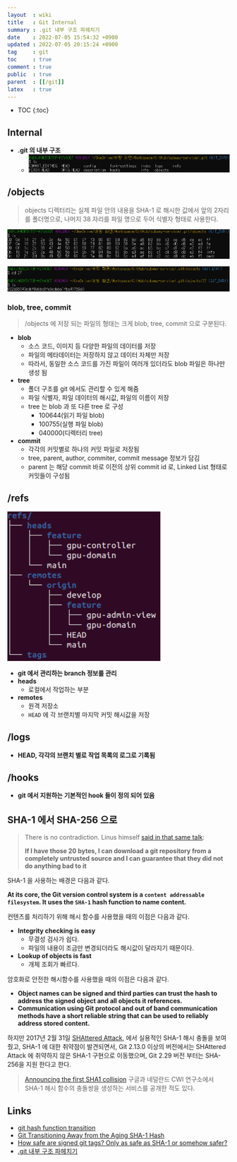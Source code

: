 ```yaml
---
layout  : wiki
title   : Git Internal 
summary : .git 내부 구조 파헤치기
date    : 2022-07-05 15:54:32 +0900
updated : 2022-07-05 20:15:24 +0900
tag     : git
toc     : true
comment : true
public  : true
parent  : [[/git]]
latex   : true
---
```

* TOC
{:toc}

## Internal

- __.git 의 내부 구조__
  - ![](/resource/wiki/git-internal/gitdir.png)

## /objects

> objects 디렉터리는 실제 파일 안의 내용을 SHA-1 로 해시한 값에서 앞의 2자리를 폴더명으로, 나머지 38 자리를 파일 명으로 두어 식별자 형태로 사용한다.

![](/resource/wiki/git-internal/objects.png)

![](/resource/wiki/git-internal/objects2.png)

### blob, tree, commit

> /objects 에 저장 되는 파일의 형태는 크게 blob, tree, commit 으로 구분된다.

- __blob__
  - 소스 코드, 이미지 등 다양한 파일의 데이터를 저장
  - 파일의 메타데이터는 저장하지 않고 데이터 자체만 저장
  - 따라서, 동일한 소스 코드를 가진 파일이 여러개 있더라도 blob 파일은 하나만 생성 됨
- __tree__
  - 폴더 구조를 git 에서도 관리할 수 있게 해줌
  - 파일 식별자, 파일 데이터의 해시값, 파일의 이름이 저장
  - tree 는 blob 과 또 다른 tree 로 구성
    - 100644(읽기 파일 blob)
    - 100755(실행 파일 blob)
    - 040000(디렉터리 tree)
- __commit__
  - 각각의 커밋별로 하나의 커밋 파일로 저장됨
  - tree, parent, author, commiter, commit message 정보가 담김
  - parent 는 해당 commit 바로 이전의 상위 commit id 로, Linked List 형태로 커밋들이 구성됨

## /refs

![](/resource/wiki/git-internal/head.png)

- __git 에서 관리하는 branch 정보를 관리__
- __heads__
  - 로컬에서 작업하는 부분
- __remotes__
  - 원격 저장소
  - `HEAD` 에 각 브랜치별 마지막 커밋 해시값을 저장

## /logs

- __HEAD, 각각의 브랜치 별로 작업 목록의 로그로 기록됨__

## /hooks

- __git 에서 지원하는 기본적인 hook 들이 정의 되어 있음__

## SHA-1 에서 SHA-256 으로

> There is no contradiction. Linus himself [said in that same talk](https://git.wiki.kernel.org/index.php/LinusTalk200705Transcript):
> 
> __If I have those 20 bytes, I can download a git repository from a completely untrusted source and I can guarantee that they did not do anything bad to it__

SHA-1 을 사용하는 배경은 다음과 같다.

__At its core, the Git version control system is a `content addressable filesystem`. It uses the `SHA-1` hash function to name content.__

컨텐츠를 처리하기 위해 해시 함수를 사용했을 때의 이점은 다음과 같다.

- __Integrity checking is easy__
  - 무결성 검사가 쉽다.
  - 파일의 내용이 조금만 변경되더라도 해시값이 달라지기 때문이다.
- __Lookup of objects is fast__
  - 개체 조회가 빠르다.

암호화로 안전한 해시함수를 사용했을 때의 이점은 다음과 같다.

- __Object names can be signed and third parties can trust the hash to address the signed object and all objects it references.__
- __Communication using Git protocol and out of band communication methods have a short reliable string that can be used to reliably address stored content.__

하지만 2017년 2월 31일 [SHAttered Attack](https://shattered.io/?utm_source=thenewstack&utm_medium=website&utm_campaign=platform), 에서 실용적인 SHA-1 해시 충돌을 보여줬고, SHA-1 에 대한 취약점이 발견되면서, Git 2.13.0 이상의 버전에서는 SHAttered Attack 에 취약하지 않은 SHA-1 구현으로 이동했으며, Git 2.29 버전 부터는 SHA-256을 지원 한다고 한다.

> [Announcing the first SHA1 collision](https://security.googleblog.com/2017/02/announcing-first-sha1-collision.html) 구글과 네덜란드 CWI 연구소에서 SHA-1 해시 함수의 충돌쌍을 생성하는 서비스를 공개한 적도 있다. 



## Links

- [git hash function transition](https://git-scm.com/docs/hash-function-transition/)
- [Git Transitioning Away from the Aging SHA-1 Hash](https://thenewstack.io/git-transitioning-away-from-the-aging-sha-1-hash/)
- [How safe are signed git tags? Only as safe as SHA-1 or somehow safer?](https://security.stackexchange.com/questions/67920/how-safe-are-signed-git-tags-only-as-safe-as-sha-1-or-somehow-safer)
- [.git 내부 구조 파헤치기](https://tecoble.techcourse.co.kr/post/2021-07-08-dot-git/)